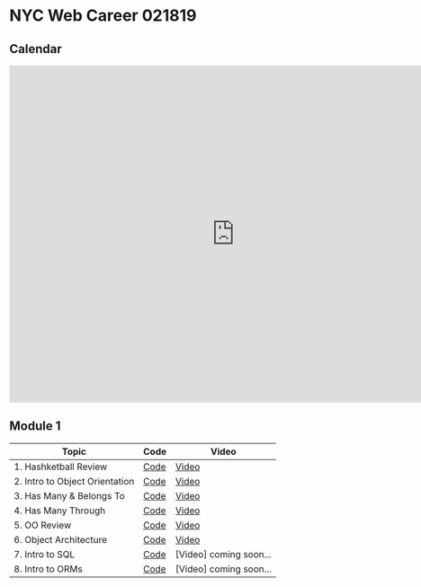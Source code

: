 # NYC Web Career 021819

## Calendar
<iframe src="https://calendar.google.com/calendar/embed?src=flatironschool.com_tbp7g1lf0tfdf3quohkpivj4f4%40group.calendar.google.com&ctz=America%2FNew_York" style="border: 0" width="800" height="600" frameborder="0" scrolling="no"></iframe>

## Module 1
| Topic            | Code                | Video                |
| -----            | ----                | -----                |
| 1. Hashketball Review | [Code](https://github.com/learn-co-students/nyc-web-students-021819/tree/master/01-hashketball-review) | [Video](https://www.youtube.com/watch?v=iyFZxjSX41k&feature=youtu.be) |
| 2. Intro to Object Orientation | [Code](https://github.com/learn-co-students/nyc-web-students-021819/tree/master/02-intro-to-oo) | [Video](https://www.youtube.com/watch?v=ad9bHt4Y-tE&feature=youtu.be) |
| 3. Has Many & Belongs To | [Code](https://github.com/learn-co-students/nyc-web-students-021819/tree/master/03-oo-relations-one-to-many) | [Video](https://www.youtube.com/watch?v=Sf5yMxKWxEg&feature=youtu.be) |
| 4. Has Many Through | [Code](https://github.com/learn-co-students/nyc-web-students-021819/tree/master/04-oo-many-to-many) | [Video](https://www.youtube.com/watch?v=Ts12HKOrSpU&feature=youtu.be) |
| 5. OO Review | [Code](https://github.com/learn-co-students/nyc-web-students-021819/tree/master/05-oo-review) | [Video](https://youtu.be/lnDQveAHJu8) |
| 6. Object Architecture | [Code](https://github.com/learn-co-students/nyc-web-students-021819/tree/master/06-object-architecture) | [Video](https://www.youtube.com/watch?v=Nj9hnjvQU2o&feature=youtu.be) |
| 7. Intro to SQL | [Code](https://github.com/learn-co-students/nyc-web-students-021819/tree/master/07-into-to-sql) | [Video] coming soon... |
| 8. Intro to ORMs | [Code](https://github.com/learn-co-students/nyc-web-students-021819/tree/master/08-intro-to-orms) | [Video] coming soon... |
